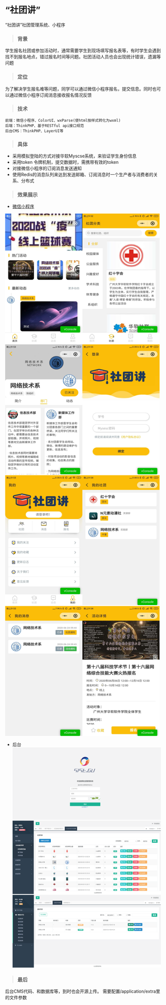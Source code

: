 # “社团讲”
“社团讲”社团管理系统、小程序

> ### 背景
学生报名社团或参加活动时，通常需要学生到现场填写报名表等，有时学生会遇到找不到报名地点，错过报名时间等问题。社团活动人员也会出现统计错误，遗漏等问题

> ### 定位
为了解决学生报名难等问题，同学可以通过微信小程序报名，提交信息。同时也可以通过微信小程序订阅消息接收报名情况反馈

> ### 技术
    前端：微信小程序、ColorUI、wxParse(使html按样式转化为wxml)
    后端：ThinkPHP、基于RESTful api接口规范
    后台CMS：ThinkPHP、LayerUI等
> ### 具体
* 采用模拟登陆的方式对接华软Myscse系统，来验证学生身份信息
* 采用token 令牌机制，提交数据时，需携带有效的token
* 对接微信小程序的订阅消息发送通知
* 使用Redis的消息队列来达到发送邮箱、订阅消息时一个生产者与消费者的关系、分布式

> ### 效果展示
* [微信小程序](https://github.com/Brant-lzh/Clubs_miniprogram)


<img src="./show_images/1.jpg" width = "250" height = "420" alt="展示图片"/><img src="./show_images/2.jpg" width = "250" height = "420" alt="展示图片"/><img src="./show_images/3.jpg" width = "250" height = "420" alt="展示图片"/><img src="./show_images/4.jpg" width = "250" height = "420" alt="展示图片"/>
<img src="./show_images/5.jpg" width = "250" height = "420" alt="展示图片"/><img src="./show_images/6.jpg" width = "250" height = "420" alt="展示图片"/><img src="./show_images/7.jpg" width = "250" height = "420" alt="展示图片"/><img src="./show_images/8.jpg" width = "250" height = "420" alt="展示图片"/>

* 后台
![展示图片](./show_images/show1.png)![展示图片](./show_images/show2.png)![展示图片](./show_images/show3.png)
> ### 最后
后台CMS代码、和数据库等，到时也会开源上传。
需要配置/application/extra里的文件参数